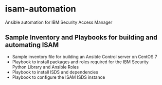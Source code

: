 # isam-automation
Ansible automation for IBM Security Access Manager
## Sample Inventory and Playbooks for building and automating ISAM
* Sample inventory file for building an Ansible Control server on CentOS 7
* Playbook to install packages and roles required for the IBM Security Python Library and Ansible Roles
* Playbook to install ISDS and dependencies
* Playbook to configure the ISAM ISDS instance


